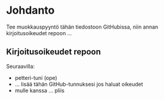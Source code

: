 # Johdanto

Tee muokkauspyyntö tähän tiedostoon GitHubissa, niin annan kirjoitusoikeudet repoon ...

## Kirjoitusoikeudet repoon

Seuraavilla:
* petteri-tuni (ope)
* ... lisää tähän GitHub-tunnuksesi jos haluat oikeudet
* mulle kanssa ... pliis

